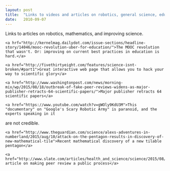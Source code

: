 ```yaml
---
layout: post
title:  "Links to videos and articles on robotics, general science, education, and mathematics"
date:   2010-09-07
---
```


<p class="intro"><span class="dropcap">L</span>inks to articles on robotics, mathematics, and improving science.</p>

    <a hrf="http://kernelmag.dailydot.com/issue-sections/headline-story/14046/mooc-revolution-uber-for-education/">The MOOC revolution that wasn't. Or: improving on current best practices in education is hard.</a>

    <a href="http://fivethirtyeight.com/features/science-isnt-broken/#part1">Great interactive web page that allows you to hack your way to scientific glory</a>

    <a href="http://www.washingtonpost.com/news/morning-mix/wp/2015/08/18/outbreak-of-fake-peer-reviews-widens-as-major-publisher-retracts-64-scientific-papers/">Major publisher retracts 64 scientific papers</a>

    <a href="https://www.youtube.com/watch?v=gWOly9KdU3M">This "documentary" on "Google's Scary Robotic Army" is paranoid, and the experts speaking in it 
are not credible.</a> 

    <a href="http://www.theguardian.com/science/alexs-adventures-in-numberland/2015/aug/10/attack-on-the-pentagon-results-in-discovery-of-new-mathematical-tile">Recent mathematical discovery of a new tilable pentagon</a>

    <a href="http://www.slate.com/articles/health_and_science/science/2015/08/peer_review_in_public_james_hansen_s_climate_predictions_released_as_a_draft.html">Slate article on making peer review a public process</a>

